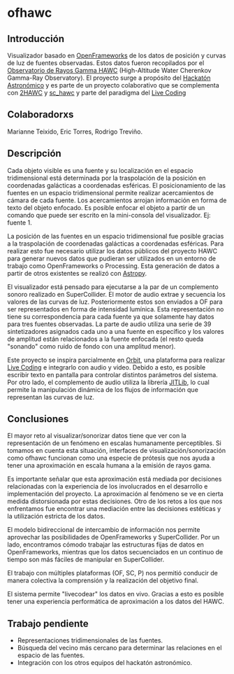 # ofhawc

## Introducción


Visualizador basado en [OpenFrameworks][1] de los datos de posición y curvas de luz de fuentes observadas. Estos datos fueron recopilados por el [Observatorio de Rayos Gamma HAWC][2] (High-Altitude Water Cherenkov Gamma-Ray Observatory). El proyecto surge a propósito del [Hackatón Astronómico][3] y es parte de un proyecto colaborativo que se complementa con [2HAWC][4] y [sc_hawc][5] y parte del paradigma del [Live Coding][6]

## Colaboradorxs

Marianne Teixido, Eric Torres, Rodrigo Treviño. 

## Descripción

Cada objeto visible es una fuente y su localización en el espacio tridimensional está determinada por la traspolación de la posición en coordenadas galácticas a coordenadas esféricas. El posicionamiento de las fuentes en un espacio tridimensional permite realizar acercamientos de cámara de cada fuente. Los acercamientos arrojan información en forma de texto del objeto enfocado. Es posible enfocar el objeto a partir de un comando que puede ser escrito en la mini-consola del visualizador. Ej: fuente 1. 

La posición de las fuentes en un espacio tridimensional fue posible gracias a la traspolación de coordenadas galácticas a coordenadas esféricas. Para realizar esto fue necesario utilizar los datos públicos del proyecto HAWC para generar nuevos datos que pudieran ser utilizados en un entorno de trabajo como OpenFrameworks o Processing. Esta generación de datos a partir de otros existentes se realizó con [Astropy][7].

El visualizador está pensado para ejecutarse a la par de un complemento sonoro realizado en SuperCollider. El motor de audio extrae y secuencia los valores de las curvas de luz. Posteriormente estos son enviados a OF para ser representados en forma de intensidad lumínica. Esta representación no tiene su correspondencia para cada fuente ya que solamente hay datos para tres fuentes observadas. La parte de audio utiliza una serie de 39 sintetizadores asignados cada uno a una fuente en específico y los valores de amplitud están relacionados a la fuente enfocada (el resto queda "sonando" como ruido de fondo con una amplitud menor).

Este proyecto se inspira parcialmente en [Orbit][8], una plataforma para realizar [Live Coding][9] e integrarlo con audio y video. Debido a esto, es posible escribir texto en pantalla para controlar distintos parámetros del sistema. Por otro lado, el complemento de audio utiliza la librería [JITLib][10], lo cual permite la manipulación dinámica de los flujos de información que representan las curvas de luz. 

## Conclusiones

El mayor reto al visualizar/sonorizar datos tiene que ver con la representación de un fenómeno en escalas humanamente perceptibles. Si tomamos en cuenta esta situación, interfaces de visualización/sonorización como ofhawc funcionan como una especie de prótesis que nos ayuda a tener una aproximación en escala humana a la emisión de rayos gama.

Es importante señalar que esta aproximación está mediada por decisiones relacionadas con la experiencia de los involucrados en el desarrollo e implementación del proyecto. La aproximación al fenómeno se ve en cierta medida distorsionada por estas decisiones. Otro de los retos a los que nos enfrentamos fue encontrar una mediación entre las decisiones estéticas y la utilización estricta de los datos.

El modelo bidireccional de intercambio de información nos permite aprovechar las posibilidades de OpenFrameworks y SuperCollider. Por un lado, encontramos cómodo trabajar las estructuras fijas de datos en OpenFrameworks, mientras que los datos secuenciados en un continuo de tiempo son más fáciles de manipular en SuperCollider. 

El trabajo con múltiples plataformas (OF, SC, P) nos permitió conducir de manera colectiva la comprensión y la realización del objetivo final. 

El sistema permite "livecodear" los datos en vivo. Gracias a esto es posible tener una experiencia performática de aproximación a los datos del HAWC. 

## Trabajo pendiente

- Representaciones tridimensionales de las fuentes. 
- Búsqueda del vecino más cercano para determinar las relaciones en el espacio de las fuentes. 
- Integración con los otros equipos del hackatón astronómico. 

[1]: https://openframeworks.cc/
[2]: https://www.hawc-observatory.org/
[3]: http://artecienciaytecnologias.mx/es/programacion/divulgacion/5121748WQHs766EB9yOj0146
[4]: https://github.com/ciretorres/2HAWC
[5]: https://github.com/marianneteixido/sc_hawc
[6]: http://www.hernanivillasenor.com/archivos/html/livecoding.html
[7]: http://www.astropy.org/
[8]: https://github.com/EmilioOcelotl/Orbit
[9]: https://toplap.org/about/
[10]: http://doc.sccode.org/Overviews/JITLib.html
